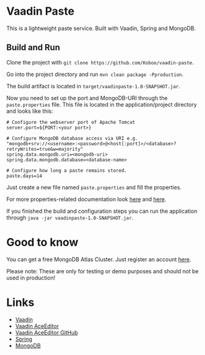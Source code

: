 # Vaadin Paste

This is a lightweight paste service. Built with Vaadin, Spring and MongoDB.

## Build and Run

Clone the project with `git clone https://github.com/Koboo/vaadin-paste`.

Go into the project directory and run `mvn clean package -Pproduction`.

The build artifact is located in `target/vaadinpaste-1.0-SNAPSHOT.jar`.

Now you need to set up the port and MongoDB-URI through the `paste.properties` file. This file is located in the application/project directory and looks like this:
````
# Configure the webserver port of Apache Tomcat
server.port=${PORT:<your port>}

# Configure MongoDB database access via URI e.g. "mongodb+srv://<username>:<password>@<host[:port]>/<database>?retryWrites=true&w=majority"
spring.data.mongodb.uri=<mongodb-uri>
spring.data.mongodb.database=<database-name>

# Configure how long a paste remains stored.
paste.days=14
````
Just create a new file named `paste.properties` and fill the properties.

For more properties-related documentation look [here](https://www.baeldung.com/spring-properties-file-outside-jar) and [here](https://stackoverflow.com/questions/23515295/spring-boot-and-how-to-configure-connection-details-to-mongodb/34373673#34373673).

If you finished the build and configuration steps you can run the application through `java -jar vaadinpaste-1.0-SNAPSHOT.jar`.

# Good to know

You can get a free MongoDB Atlas Cluster. Just register an account [here](https://www.mongodb.com/atlas/database).

Please note: These are only for testing or demo purposes and should not be used in production!

# Links
- [Vaadin](https://vaadin.com/)
- [Vaadin AceEditor](https://vaadin.com/directory/component/ace)
- [Vaadin AceEditor GitHub](https://github.com/F0rce/ace)
- [Spring](https://spring.io/) 
- [MongoDB](https://www.mongodb.com/)